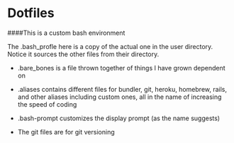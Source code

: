 Dotfiles
========

####This is a custom bash environment

The .bash_profle here is a copy of the actual one in the user directory. Notice it sources the other files from their directory.

- .bare_bones is a file thrown together of things I have grown dependent on

- .aliases contains different files for bundler, git, heroku, homebrew, rails, and other aliases including custom ones, all in the name of increasing the speed of coding

- .bash-prompt customizes the display prompt (as the name suggests)

- The git files are for git versioning
